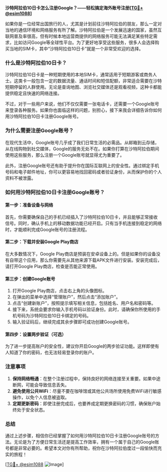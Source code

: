 **沙特阿拉伯10日卡怎么注册Google？——轻松搞定海外账号注册[[TG💪+ @esim1088](https://t.me/s/esim1088)]**

如果你是一位经常出国旅行的人，尤其是计划前往沙特阿拉伯的朋友，那么一定对当地的通信环境和网络服务有所了解。沙特阿拉伯是一个发展迅速的国家，虽然互联网普及率很高，但有时候本地运营商提供的网络服务可能无法满足某些特定需求，比如访问Google等全球性平台。为了更好地享受这些服务，很多人会选择购买当地的SIM卡，其中“沙特阿拉伯10日卡”就是一个非常受欢迎的选择。

### 什么是沙特阿拉伯10日卡？

沙特阿拉伯10日卡是一种短期使用的本地SIM卡，通常适用于短期游客或商务人士。这类卡一般包含一定的数据流量、通话时间和短信配额，非常适合需要在沙特短期停留的人群使用。无论是查询地图、浏览社交媒体还是观看视频，这种卡都能提供稳定且快速的网络连接。

不过，对于一些用户来说，他们不仅仅需要一张电话卡，还需要一个Google账号来登录各种服务。如果你也面临这样的问题，别担心，接下来我会详细告诉你如何用沙特阿拉伯10日卡注册Google账号。

### 为什么需要注册Google账号？

在现代生活中，Google账号几乎成了我们日常生活的必需品。从邮箱到云存储，从在线购物到社交媒体，Google的服务无处不在。如果你打算在沙特阿拉伯期间使用这些服务，那么注册一个Google账号就显得尤为重要了。

此外，注册Google账号还有助于提升你在国际互联网上的安全性。通过绑定手机号码和电子邮件地址，你可以更容易地找回密码或者验证身份，从而保护你的个人资料不被泄露。

### 如何用沙特阿拉伯10日卡注册Google账号？

#### 第一步：准备设备与网络

首先，你需要确保自己的手机已经插入了沙特阿拉伯10日卡，并且能够正常接收信号。同时，确认手机上的移动数据功能已经开启。只有当手机连接到稳定的网络时，才能顺利完成Google账号的注册流程。

#### 第二步：下载并安装Google Play商店

在大多数情况下，Google Play商店是预装在安卓设备上的。但是如果你的设备没有自带这个应用，那么你需要先从其他来源下载APK文件进行安装。安装完成后，请打开Google Play商店，检查是否能正常使用。

#### 第三步：创建Google账号

1. 打开Google Play商店，点击右上角的头像图标。
2. 在弹出的菜单中选择“管理账户”，然后点击“添加账户”。
3. 点击“创建新账户”，按照提示填写相关信息，包括姓名、用户名和密码等。
4. 接下来，系统会要求你输入手机号码以验证身份。此时，请确保你所使用的手机号码为沙特阿拉伯10日卡绑定的号码。
5. 输入验证码后，继续完成其余步骤即可成功创建Google账号。

#### 第四步：设置两步验证（可选）

为了进一步提高账户的安全性，建议你开启Google的两步验证功能。这样即使有人知道了你的密码，也无法轻易登录你的账户。

### 注意事项

1. **保持网络畅通**：在整个注册过程中，保持良好的网络连接至关重要。如果中途断网，可能会导致信息丢失。
2. **避免使用公共WiFi**：尽量不要在咖啡馆或其他公共场所使用免费WiFi进行敏感操作，以免个人信息被盗取。
3. **定期更新密码**：即使注册完成后，也要养成定期更换密码的习惯，确保账户始终处于安全状态。

### 总结

通过上述步骤，相信你已经掌握了如何用沙特阿拉伯10日卡注册Google账号的方法。无论是为了方便日常生活还是提高工作效率，拥有一个属于自己的Google账号都是非常必要的。希望本文对你有所帮助，祝你在沙特阿拉伯度过一段愉快而充实的旅程！

[[TG💪+ @esim1088](https://t.me/s/esim1088) ![Image](https://i.postimg.cc/4NQfJmqS/Snipaste-2025-05-13-00-14-12.png)]